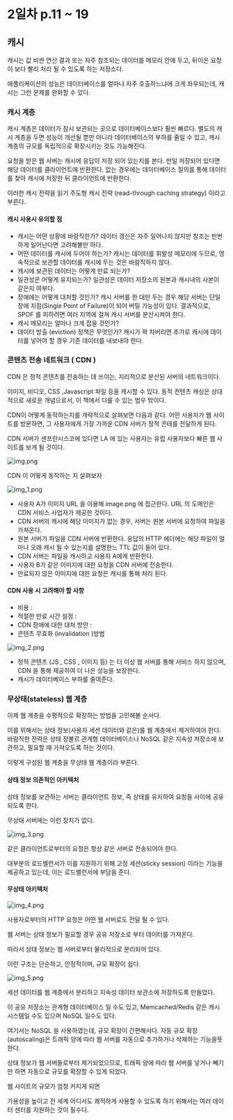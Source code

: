 # 2일차  p.11 ~ 19 

## 캐시

캐시는 값 비싼 연산 결과 또는 자주 참조되는 데이터를 메모리 안에 두고, 뒤이은 요청이 보다 빨리 처리 될 수 있도록 하는 저장소다.

애플리케이션의 성능은 데이터베이스를 얼마나 자주 호출하느냐에 크게 좌우되는데, 캐시는 그런 문제를 완화할 수 있다.

### 캐시 계층

캐시 계층은 데이터가 잠시 보관되는 곳으로 데이터베이스보다 훨씬 빠르다. 
별도의 캐시 계층을 두면 성능이 개선될 뿐만 아니라 데이터베이스의 부하를 줄일 수 있고,
캐시 계층의 규모를 독립적으로 확장시키는 것도 가능해진다.


요청을 받은 웹 서버는 캐시에 응답이 저장 되어 있는지를 본다. 만일 저장되어 있다면 해당 데이터를 클라이언트에 반환한다. 없는 경우에는 데이터베이스 질의를 통해 데이터를 찾아 캐시에 저장한 뒤 클라이언트에 반환한다. 

이러한 캐시 전략을 읽기 주도형 캐시 전략 (read-through caching strategy) 이라고 부른다. 


#### 캐시 사용시 유의할 점

- 캐시는 어떤 상황에 바람직한가? 데이터 갱신은 자주 일어나지 않지만 참조는 빈번하게 일어난다면 고려해볼만 하다.
- 어떤 데이터를 캐시에 두어야 하는가? 캐시는 데이터를 휘발성 메모리에 두므로, 영속적으로 보관할 데이터를 캐시에 두는 것은 바람직하지 않다.
- 캐시에 보관된 데이터는 어떻게 만료 되는가?
- 일관성은 어떻게 유지되는가? 일관성은 데이터 저장소의 원본과 캐시내의 사본이 같은지 여부다.
- 장애에는 어떻게 대처할 것인가? 캐시 서버를 한 대만 두는 경우 해당 서버는 단일 장애 지점(Single Point of Failure)이 되어 버릴 가능성이 있다. 결과적으로, SPOF 를 피하려면 여러 지역에 걸쳐 캐시 서버를 분산시켜야 한다.
- 캐시 메모리는 얼마나 크게 잡을 것인가?
- 데이터 방출 (eviction) 정책은 무엇인가? 캐시가 꽉 차버리면 추가로 캐시에 데이터를 넣어야 할 경우 기존 데이터를 내보내야 한다.


### 콘텐츠 전송 네트워크 ( CDN )

CDN 은 정적 콘텐츠를 전송하는 데 쓰이는, 지리적으로 분산된 서버의 네트워크이다. 

이미지, 비디오, CSS ,Javascript 파일 등을 캐시할 수 있다.
동적 컨텐츠 캐싱은 상대적으로 새로운 개념으로서, 이 책에서 다룰 수 있는 범우 밖이다.


CDN이 어떻게 동작하는지를 개략적으로 살펴보면 다음과 같다. 
어떤 사용자가 웹 사이트를 방문하면, 그 사용자에게 가장 가까운 CDN 서버가 정적 콘테를 전달하게 된다.


CDN 서버가 샌프란시스코에 있다면 LA 에 있는 사용자는 유럽 사용자보다 빠른 웹 사이트를 보게 될 것이다.


![img.png](img.png)

CDN 이 어떻게 동작하는 지 살펴보자

![img_1.png](img_1.png)

- 사용자 A가 이미지 URL 을 이용해 image.png 에 접근한다. URL 의 도메인은 CDN 서비스 사업자가 제공한 것이다.
- CDN 서버의 캐시에 해당 이미지가 없는 경우, 서버는 원본 서버에 요청하여 파일을 가져온다.
- 원본 서버가 파일을 CDN 서버에 반환한다.  응답의 HTTP 헤더에는 해당 파일이 얼마나 오래 캐시 될 수 있는지를 설명한느 TTL 값이 들어 있다.
- CDN 서버는 파일을 캐시하고 사용자 A에게 반환한다.
- 사용자 B가 같은 이미지에 대한 요청을 CDN 서버에 전송한다. 
- 만료되지 않은 이미지에 대한 요청은 캐시를 통해 처리 된다.

#### CDN 사용 시 고려해야 할 사항

- 비용 :
- 적절한 만료 시간 설정 : 
- CDN 장애에 대한 대처 방안 : 
- 콘텐츠 무효화 (invalidation )방법 


![img_2.png](img_2.png)

- 정적 콘텐츠 (JS , CSS , 이미지 등) 는 더 이상 웹 서버를 통해 서비스 하지 않으며, CDN 을 통해 제공하여 더 나은 성능을 보장한다.
- 캐시가 데이터베이스 부하를 줄여준다.


### 무상태(stateless) 웹 계층

이제 웹 계층을 수평적으로 확장하는 방법을 고민해볼 순서다.

이를 위해서는 상태 정보(사용자 세션 데이터와 같은)를 웹 계층에서 제거하여야 한다. 
바람직한 전략은 상태 정볼르 관계형 데이터베이스나 NoSQL 같은 지속성 저장소에 보관하고, 필요할 때 가져오도록 하는 것이다.

이렇게 구성된 웹 계층을 무상태 웹 계층이라 부른다.

#### 상태 정보 의존적인 아키텍처

상태 정보를 보관하는 서버는 클라이언트 정보, 즉 상태를 유지하여 요청들 사이에 공유되도록 한다.

무상태 서버에는 이런 장치가 없다.


![img_3.png](img_3.png)


같은 클라이언트로부터의 요청은 항상 같은 서버로 전송되어야 한다.

대부분의 로드벨런서가 이를 지원하기 위해 고정 세션(sticky session) 이라는 기능을 제공하고 있는데,
이는 로드밸런서에 부담을 준다.

#### 무상태 아키텍처

![img_4.png](img_4.png)

사용자로부터의 HTTP 요청은 어떤 웹 서버로도 전달 될 수 있다.

웹 서버는 상태 정보가 필요할 경우 공유 저장소로 부터 데이터를 가져온다.

따라서 상태 정보는 웹 서버로부터 물리적으로 분리되어 있다.

이런 구조는 단순하고, 안정적이며, 규모 확장이 쉽다.

![img_5.png](img_5.png)

세션 데이터를 웹 계층에서 분리하고 지속성 데이터 보관소에 저장하도록 만들었다.

이 공유 저장소는 관계형 데이터베이스 일 수도 있고, Memcached/Redis 같은 캐시 시스템일 수도 있으며
NoSQL 일수도 있다.

여기서는 NoSQL 을 사용하였는데, 규모 확장이 간편해서다. 자동 규모 확장(autoscaling)은 트래픽 양에 따라
웹 서버를 자동으로 추가하거나 삭제하는 기능을뜻한다. 

상태 정보가 웹 서버들로부터 제거되었으므로, 트래픽 양에 따라 웹 서버를 넣거나 빼기만 하면 자동으로 규모를 확장할 수 있게 되었다.

웹 사이트의 규모가 엄청 커지게 되면

가용성을 높이고 전 세계 어디서도 쾌적하게 사용할 수 있도록 하기 위해서는 여러 데이터 센터를 지원하는 것이 필수다.

